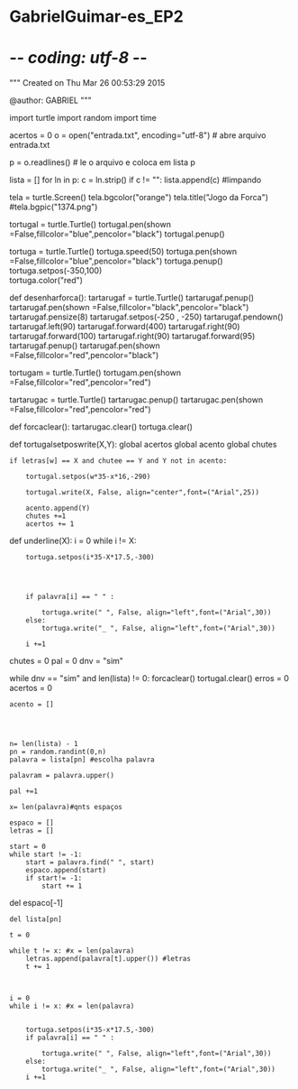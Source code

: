 # GabrielGuimar-es_EP2
# -*- coding: utf-8 -*-
"""
Created on Thu Mar 26 00:53:29 2015

@author: GABRIEL
"""

import turtle
import random
import time


acertos = 0
o = open("entrada.txt", encoding="utf-8") # abre arquivo entrada.txt

p = o.readlines()  # le o arquivo e coloca em lista p 

lista = []
for ln in p:
    c = ln.strip()
    if c != "":
        lista.append(c) #limpando
        
tela = turtle.Screen() 
tela.bgcolor("orange")
tela.title("Jogo da Forca")
#tela.bgpic("1374.png")

tortugal = turtle.Turtle()
tortugal.pen(shown =False,fillcolor="blue",pencolor="black")
tortugal.penup()


tortuga = turtle.Turtle()
tortuga.speed(50)
tortuga.pen(shown =False,fillcolor="blue",pencolor="black")
tortuga.penup()
tortuga.setpos(-350,100)   
tortuga.color("red")

def desenharforca():
    tartarugaf = turtle.Turtle()
    tartarugaf.penup()
    tartarugaf.pen(shown =False,fillcolor="black",pencolor="black")
    tartarugaf.pensize(8)
    tartarugaf.setpos(-250 , -250)
    tartarugaf.pendown()
    tartarugaf.left(90)
    tartarugaf.forward(400)
    tartarugaf.right(90)
    tartarugaf.forward(100)
    tartarugaf.right(90)
    tartarugaf.forward(95)
    tartarugaf.penup()
    tartarugaf.pen(shown =False,fillcolor="red",pencolor="black")  
    
tortugam = turtle.Turtle()
tortugam.pen(shown =False,fillcolor="red",pencolor="red")


tartarugac = turtle.Turtle()
tartarugac.penup()
tartarugac.pen(shown =False,fillcolor="red",pencolor="red")

def forcaclear():
    tartarugac.clear()
    tortuga.clear()
    
def tortugalsetposwrite(X,Y):
    global acertos
    global acento
    global chutes
    
    if letras[w] == X and chutee == Y and Y not in acento:
        
        tortugal.setpos(w*35-x*16,-290)
                    
        tortugal.write(X, False, align="center",font=("Arial",25))
        
        acento.append(Y)
        chutes +=1                   
        acertos += 1
    
def underline(X):
    i = 0
    while i != X:
        
        
        
        tortuga.setpos(i*35-X*17.5,-300)
        
    
    
 
        if palavra[i] == " " :
            
            tortuga.write(" ", False, align="left",font=("Arial",30))
        else:
            tortuga.write("_ ", False, align="left",font=("Arial",30))
            
        i +=1 
    
 
chutes = 0
pal = 0
dnv = "sim"

while dnv == "sim" and len(lista) != 0:
    forcaclear()
    tortugal.clear()
    erros = 0
    acertos = 0
    
    acento = []
    
    
    

    n= len(lista) - 1
    pn = random.randint(0,n)
    palavra = lista[pn] #escolha palavra
    
    palavram = palavra.upper()
    
    pal +=1
    
    x= len(palavra)#qnts espaços
    
    espaco = []
    letras = []
    
    start = 0
    while start != -1:
        start = palavra.find(" ", start)
        espaco.append(start)
        if start!= -1:
            start += 1
            
  del espaco[-1]
    
    del lista[pn]
    
    t = 0
    
    while t != x: #x = len(palavra)
        letras.append(palavra[t].upper()) #letras
        t += 1
    
    
    
    i = 0
    while i != x: #x = len(palavra)
        
        
        tortuga.setpos(i*35-x*17.5,-300)
        if palavra[i] == " " :
            
            tortuga.write(" ", False, align="left",font=("Arial",30))
        else:
            tortuga.write("_ ", False, align="left",font=("Arial",30))
        i +=1
    
    
    
